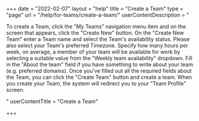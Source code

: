 +++
date = "2022-02-07"
layout = "help"
title = "Create a Team"
type = "page"
url = "/help/for-teams/create-a-team/"
userContentDescription = "<p>To create a Team, click the \"My Teams\" navigation menu item and on the screen that appears, click the \"Create New\" button. On the \"Create New Team\" enter a Team name and select the Team's availability status. Please also select your Team's preferred Timezone. Specify how many hours per week, on average, a member of your team will be available for work by selecting a suitable value from the \"Weekly team availability\" dropdown. Fill in the \"About the team\" field if you have something to write about your team (e.g. preferred domains). Once you've filled out all the required fields about the Team, you can click the \"Create Team\" button and create a team. When you create your Team, the system will redirect you to your \"Team Profile\" screen.</p>"
userContentTitle = "Create a Team"

+++
